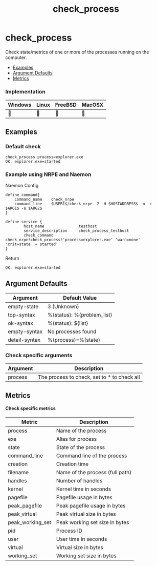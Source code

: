 ﻿---
title: check_process
---

# check_process

Check state/metrics of one or more of the processes running on the computer.

- [Examples](#examples)
- [Argument Defaults](#argument-defaults)
- [Metrics](#metrics)

### Implementation

| Windows | Linux | FreeBSD | MacOSX |
| --- | --- | --- | --- |
| :construction: | :construction: | :construction: | :construction: |

## Examples

### **Default check**

    check_process process=explorer.exe
    OK: explorer.exe=started


### Example using **NRPE** and **Naemon**

Naemon Config

    define command{
        command_name    check_nrpe
        command_line    $USER1$/check_nrpe -2 -H $HOSTADDRESS$ -n -c $ARG1$ -a $ARG2$
    }

    define service {
            host_name               testhost
            service_description     check_process_testhost
            check_command           check_nrpe!check_process!'process=explorer.exe' 'warn=none' 'crit=state != started'
    }

Return

    OK: explorer.exe=started

## Argument Defaults

| Argument | Default Value |
| --- | --- |
empty-state | 3 (Unknown) |
top-syntax | %(status): %(problem_list) |
ok-syntax | %(status): ${list} |
empty-syntax | No processes found |
detail-syntax | %(process)=%(state) |

### **Check specific arguments**

| Argument | Description |
| --- | --- |
| process | The process to check, set to * to check all |

## Metrics

#### **Check specific metrics**

| Metric | Description |
| --- | --- |
| process | Name of the process |
| exe | Alias for process |
| state | State of the process |
| command_line | Command line of the process |
| creation | Creation time |
| filename | Name of the process (full path) |
| handles | Number of handles |
| kernel | Kernel time in seconds |
| pagefile | Pagefile usage in bytes |
| peak_pagefile | Peak pagefile usage in bytes |
| peak_virtual | Peak virtual size in bytes |
| peak_working_set | Peak working set size in bytes |
| pid | Process ID |
| user | User time in seconds |
| virtual | Virtual size in bytes |
| working_set | Working set size in bytes |
